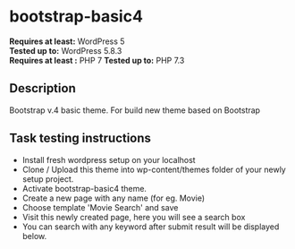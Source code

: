 
# bootstrap-basic4

**Requires at least:** WordPress 5  
**Tested up to:** WordPress 5.8.3  
**Requires at least :** PHP 7
**Tested up to:** PHP 7.3

## Description

Bootstrap v.4 basic theme. For build new theme based on Bootstrap


## Task testing instructions

* Install fresh wordpress setup on your localhost
* Clone / Upload this theme into wp-content/themes folder of your newly setup project.
* Activate bootstrap-basic4 theme.
* Create a new page with any name (for eg. Movie)
* Choose template 'Movie Search' and save
* Visit this newly created page, here you will see a search box 
* You can search with any keyword after submit result will be displayed below.




